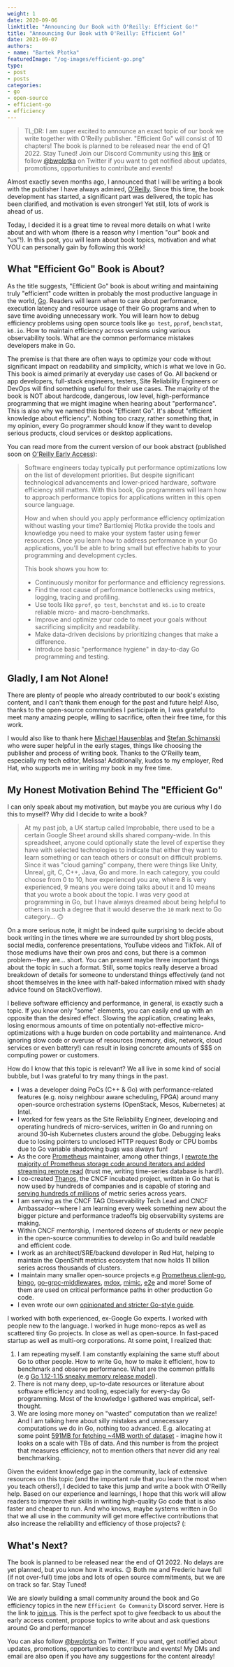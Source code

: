 ```yaml
---
weight: 1
date: 2020-09-06
linktitle: "Announcing Our Book with O'Reilly: Efficient Go!"
title: "Announcing Our Book with O'Reilly: Efficient Go!"
date: 2021-09-07
authors:
- name: "Bartek Płotka"
featuredImage: "/og-images/efficient-go.png"
type:
- post
- posts
categories:
- go
- open-source
- efficient-go
- efficiency
---
```


> TL;DR: I am super excited to announce an exact topic of our book we write together with O'Reilly publisher. "Efficient Go" will consist of 10 chapters! The book is planned to be released near the end of Q1 2022. Stay Tuned! Join our Discord Community using this [link](https://discord.gg/3rCttps74F) or follow [@bwplotka](https://twitter.com/bwplotka) on Twitter if you want to get notified about updates, promotions, opportunities to contribute and events!

Almost exactly seven months ago, I announced that I will be writing a book with the publisher I have always admired, [O'Reilly](https://twitter.com/OReillyMedia). Since this time, the book development has started, a significant part was delivered, the topic has been clarified, and motivation is even stronger! Yet still, lots of work is ahead of us.

Today, I decided it is a great time to reveal more details on what I write about and with whom (there is a reason why I mention "our" book and "us"!). In this post, you will learn about book topics, motivation and what YOU can personally gain by following this work!

## What "Efficient Go" Book is About?

As the title suggests, "Efficient Go" book is about writing and maintaining truly "efficient" code written in probably the most productive language in the world, [Go](https://golang.org/). Readers will learn when to care about performance, execution latency and resource usage of their Go programs and when to save time avoiding unnecessary work. You will learn how to debug efficiency problems using open source tools like `go test`, `pprof`, `benchstat`, `k6.io`. How to maintain efficiency across versions using various observability tools. What are the common performance mistakes developers make in Go.

The premise is that there are often ways to optimize your code without significant impact on readability and simplicity, which is what we love in Go. This book is aimed primarily at everyday use cases of Go. All backend or app developers, full-stack engineers, testers, Site Reliability Engineers or DevOps will find something useful for their use cases. The majority of the book is NOT about hardcode, dangerous, low level, high-performance programming that we might imagine when hearing about "performance". This is also why we named this book "Efficient Go". It's about "efficient knowledge about efficiency". Nothing too crazy, rather something that, in my opinion, every Go programmer should know if they want to develop serious products, cloud services or desktop applications.

You can read more from the current version of our book abstract (published soon on [O'Reilly Early Access](https://www.oreilly.com/online-learning/individuals.html)):

> Software engineers today typically put performance optimizations low on the list of development priorities. But despite significant technological advancements and lower-priced hardware, software efficiency still matters. With this book, Go programmers will learn how to approach performance topics for applications written in this open source language.
>
> How and when should you apply performance efficiency optimization without wasting your time? Bartlomiej Plotka provide the tools and knowledge you need to make your system faster using fewer resources. Once you learn how to address performance in your Go applications, you'll be able to bring small but effective habits to your programming and development cycles.
>
> This book shows you how to:
>
> * Continuously monitor for performance and efficiency regressions.
> * Find the root cause of performance bottlenecks using metrics, logging, tracing and profiling.
> * Use tools like `pprof`, `go test`, `benchstat` and `k6.io` to create reliable micro- and macro-benchmarks.
> * Improve and optimize your code to meet your goals without sacrificing simplicity and readability.
> * Make data-driven decisions by prioritizing changes that make a difference.
> * Introduce basic "performance hygiene" in day-to-day Go programming and testing.

## Gladly, I am Not Alone!

There are plenty of people who already contributed to our book's existing content, and I can't thank them enough for the past and future help! Also, thanks to the open-source communities I participate in, I was grateful to meet many amazing people, willing to sacrifice, often their free time, for this work.

I would also like to thank here [Michael Hausenblas](https://twitter.com/mhausenblas) and [Stefan Schimanski](https://twitter.com/the_sttts) who were super helpful in the early stages, things like choosing the publisher and process of writing book. Thanks to the O'Reilly team, especially my tech editor, Melissa! Additionally, kudos to my employer, Red Hat, who supports me in writing my book in my free time.

## My Honest Motivation Behind The "Efficient Go"

I can only speak about my motivation, but maybe you are curious why I do this to myself? Why did I decide to write a book?

> At my past job, a UK startup called Improbable, there used to be a certain Google Sheet around skills shared company-wide. In this spreadsheet, anyone could optionally state the level of expertise they have with selected technologies to indicate that either they want to learn something or can teach others or consult on difficult problems. Since it was "cloud gaming" company, there were things like Unity, Unreal, git, C, C++, Java, Go and more. In each category, you could choose from 0 to 10, how experienced you are, where 8 is very experienced, 9 means you were doing talks about it and 10 means that you wrote a book about the topic. I was very good at programming in Go, but I have always dreamed about being helpful to others in such a degree that it would deserve the `10` mark next to Go category... 🙃

On a more serious note, it might be indeed quite surprising to decide about book writing in the times where we are surrounded by short blog posts, social media, conference presentations, YouTube videos and TikTok. All of those mediums have their own pros and cons, but there is a common problem--they are... short. You can present maybe three important things about the topic in such a format. Still, some topics really deserve a broad breakdown of details for someone to understand things effectively (and not shoot themselves in the knee with half-baked information mixed with shady advice found on StackOverflow).

I believe software efficiency and performance, in general, is exactly such a topic. If you know only "some" elements, you can easily end up with an opposite than the desired effect. Slowing the application, creating leaks, losing enormous amounts of time on potentially not-effective micro-optimizations with a huge burden on code portability and maintenance. And ignoring slow code or overuse of resources (memory, disk, network, cloud services or even battery!) can result in losing concrete amounts of $$$ on computing power or customers.

How do I know that this topic is relevant? We all live in some kind of social bubble, but I was grateful to try many things in the past. 

* I was a developer doing PoCs (C++ & Go) with performance-related features (e.g. noisy neighbour aware scheduling, FPGA) around many open-source orchestration systems (OpenStack, Mesos, Kubernetes) at Intel. 
* I worked for few years as the Site Reliability Engineer, developing and operating hundreds of micro-services, written in Go and running on around 30-ish Kubernetes clusters around the globe. Debugging leaks due to losing pointers to unclosed HTTP request Body or CPU bombs due to Go variable shadowing bugs was always fun!
* As the core [Prometheus](https://prometheus.io/) maintainer, among other things, I [rewrote the majority of Prometheus storage code around iterators and added streaming remote read](https://github.com/prometheus/prometheus/issues?q=is%3Apr+author%3Abwplotka+is%3Aclosed) (trust me, writing time-series database is hard!).
* I co-created [Thanos](https://thanos.io/), the CNCF incubated project, written in Go that is now used by hundreds of companies and is capable of storing and [serving hundreds of millions](https://twitter.com/MichalekJuraj/status/1407756587759026181) of metric series across years.
* I am serving as the CNCF TAG Observability Tech Lead and CNCF Ambassador--where I am learning every week something new about the bigger picture and performance tradeoffs big observability systems are making.
* Within CNCF mentorship, I mentored dozens of students or new people in the open-source communities to develop in Go and build readable and efficient code.
* I work as an architect/SRE/backend developer in Red Hat, helping to maintain the OpenShift metrics ecosystem that now holds 11 billion series across thousands of clusters.
* I maintain many smaller open-source projects e.g [Prometheus client-go](https://github.com/prometheus/client_golang), [bingo](https://github.com/bwplotka/bingo), [go-grpc-middlewares](https://github.com/grpc-ecosystem/go-grpc-middleware), [mdox](https://github.com/bwplotka/mdox), [mimic](https://github.com/bwplotka/mimic), [e2e](https://github.com/efficientgo/e2e) and more! Some of them are used on critical performance paths in other production Go code.
* I even wrote our own [opinionated and stricter Go-style guide](https://thanos.io/tip/contributing/coding-style-guide.md/).

I worked with both experienced, ex-Google Go experts. I worked with people new to the language. I worked in huge mono-repos as well as scattered tiny Go projects. In close as well as open-source. In fast-paced startup as well as multi-org corporations. At some point, I realized that:

1. I am repeating myself. I am constantly explaining the same stuff about Go to other people. How to write Go, how to make it efficient, how to benchmark and observe performance. What are the common pitfalls (e.g [Go 1.12-1.15 sneaky memory release model](https://www.bwplotka.dev/2019/golang-memory-monitoring/)).
2. There is not many deep, up-to-date resources or literature about software efficiency and tooling, especially for every-day Go programming. Most of the knowledge I gathered was empirical, self-thought.
3. We are losing more money on "wasted" computation than we realize! And I am talking here about silly mistakes and unnecessary computations we do in Go, nothing too advanced. E.g. allocating at some point [591MB for fetching ~4MB worth of dataset](https://github.com/thanos-io/thanos/pull/3046#issuecomment-679249733) - imagine how it looks on a scale with TBs of data. And this number is from the project that measures efficiency, not to mention others that never did any real benchmarking.

Given the evident knowledge gap in the community, lack of extensive resources on this topic (and the important rule that you learn the most when you teach others!), I decided to take this jump and write a book with O'Reilly help. Based on our experience and learnings, I hope that this work will allow readers to improve their skills in writing high-quality Go code that is also faster and cheaper to run. And who knows, maybe systems written in Go that we all use in the community will get more effective contributions that also increase the reliability and efficiency of those projects? (:

## What's Next?

The book is planned to be released near the end of Q1 2022. No delays are yet planned, but you know how it works. 😉 Both me and Frederic have full (if not over-full) time jobs and lots of open source commitments, but we are on track so far. Stay Tuned!

We are slowly building a small community around the book and Go efficiency topics in the new `Efficient Go Community` Discord server. Here is the link to [join us](https://discord.com/invite/7g5MJqFcQG). This is the perfect spot to give feedback to us about the early access content, propose topics to write about and ask questions around Go and performance!

You can also follow [@bwplotka](https://twitter.com/bwplotka) on Twitter. If you want, get notified about updates, promotions, opportunities to contribute and events! My DMs and email are also open if you have any suggestions for the content already!
